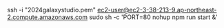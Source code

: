 ssh -i "2024galaxystudio.pem" ec2-user@ec2-3-38-213-9.ap-northeast-2.compute.amazonaws.com
sudo sh -c 'PORT=80 nohup npm run start &'